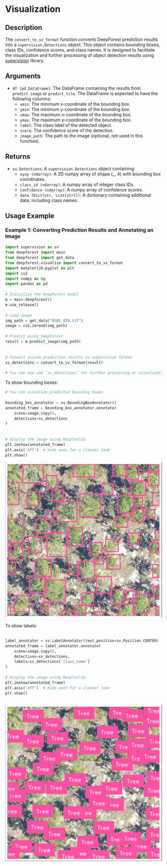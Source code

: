 
# Visualization

## Description

The `convert_to_sv_format` function converts DeepForest prediction results into a `supervision.Detections` object. This object contains bounding boxes, class IDs, confidence scores, and class names. It is designed to facilitate the visualization and further processing of object detection results using [supervision](https://supervision.roboflow.com/latest/) library.

## Arguments

- `df (pd.DataFrame)`: The DataFrame containing the results from `predict_image` or `predict_tile`. The DataFrame is expected to have the following columns:
  - `xmin`: The minimum x-coordinate of the bounding box.
  - `ymin`: The minimum y-coordinate of the bounding box.
  - `xmax`: The maximum x-coordinate of the bounding box.
  - `ymax`: The maximum y-coordinate of the bounding box.
  - `label`: The class label of the detected object.
  - `score`: The confidence score of the detection.
  - `image_path`: The path to the image (optional, not used in this function).

## Returns

- `sv.Detections`: A `supervision.Detections` object containing:
  - `xyxy (ndarray)`: A 2D numpy array of shape (_, 4) with bounding box coordinates.
  - `class_id (ndarray)`: A numpy array of integer class IDs.
  - `confidence (ndarray)`: A numpy array of confidence scores.
  - `data (Dict[str, List[str]])`: A dictionary containing additional data, including class names.

## Usage Example

### Example 1: Converting Prediction Results and Annotating an Image

```python
import supervision as sv
from deepforest import main
from deepforest import get_data
from deepforest.visualize import convert_to_sv_format
import matplotlib.pyplot as plt
import cv2
import numpy as np
import pandas as pd

# Initialize the DeepForest model
m = main.deepforest()
m.use_release()

# Load image
img_path = get_data("OSBS_029.tif")
image = cv2.imread(img_path)

# Predict using DeepForest
result = m.predict_image(img_path)


# Convert custom prediction results to supervision format
sv_detections = convert_to_sv_format(result)

# You can now use `sv_detections` for further processing or visualization
```
To show bounding boxes:
```python
# You can visualize predicted bounding boxes

bounding_box_annotator = sv.BoundingBoxAnnotator()
annotated_frame = bounding_box_annotator.annotate(
    scene=image.copy(),
    detections=sv_detections
)


# Display the image using Matplotlib
plt.imshow(annotated_frame)
plt.axis('off')  # Hide axes for a cleaner look
plt.show()

```

![Bounding Boxes](figures/tree_predicted_bounding_boxes.jpeg)

To show labels:

``` python

label_annotator = sv.LabelAnnotator(text_position=sv.Position.CENTER)
annotated_frame = label_annotator.annotate(
    scene=image.copy(),
    detections=sv_detections,
    labels=sv_detections['class_name']
)

# Display the image using Matplotlib
plt.imshow(annotated_frame)
plt.axis('off')  # Hide axes for a cleaner look
plt.show()
```
![Labels](figures/tree_predicted_labels.jpeg)
---
